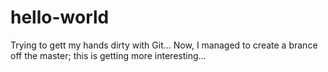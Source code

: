 # hello-world
Trying to gett my hands dirty with Git...
Now, I managed to create a brance off the master; this is getting more interesting...

